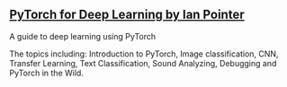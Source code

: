 ## [PyTorch for Deep Learning by Ian Pointer](https://github.com/niklaust/Deep_Learning/blob/main/PyTorch_for_Deep_Learning_notebook_of_nikluast.ipynb)

A guide to deep learning using PyTorch

The topics including: Introduction to PyTorch, Image classification, CNN, Transfer Learning, Text Classification, Sound Analyzing, Debugging and PyTorch in the Wild.
